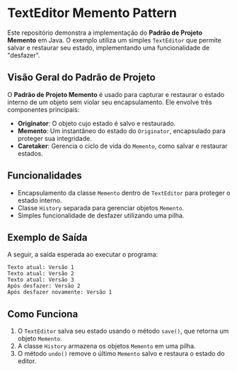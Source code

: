 # TextEditor Memento Pattern

Este repositório demonstra a implementação do **Padrão de Projeto Memento** em Java. O exemplo utiliza um simples `TextEditor` que permite salvar e restaurar seu estado, implementando uma funcionalidade de "desfazer".

## Visão Geral do Padrão de Projeto

O **Padrão de Projeto Memento** é usado para capturar e restaurar o estado interno de um objeto sem violar seu encapsulamento. Ele envolve três componentes principais:

- **Originator**: O objeto cujo estado é salvo e restaurado.
- **Memento**: Um instantâneo do estado do `Originator`, encapsulado para proteger sua integridade.
- **Caretaker**: Gerencia o ciclo de vida do `Memento`, como salvar e restaurar estados.


## Funcionalidades

- Encapsulamento da classe `Memento` dentro de `TextEditor` para proteger o estado interno.
- Classe `History` separada para gerenciar objetos `Memento`.
- Simples funcionalidade de desfazer utilizando uma pilha.

## Exemplo de Saída

A seguir, a saída esperada ao executar o programa:

```plaintext
Texto atual: Versão 1
Texto atual: Versão 2
Texto atual: Versão 3
Após desfazer: Versão 2
Após desfazer novamente: Versão 1
```


## Como Funciona

1. O `TextEditor` salva seu estado usando o método `save()`, que retorna um objeto `Memento`.
2. A classe `History` armazena os objetos `Memento` em uma pilha.
3. O método `undo()` remove o último `Memento` salvo e restaura o estado do editor.
